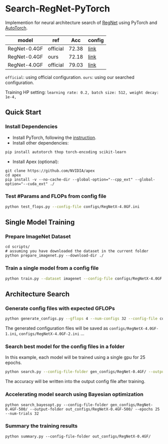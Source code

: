 # Search-RegNet-PyTorch

Implemention for neural architecture search of [RegNet](https://arxiv.org/abs/2003.13678) using PyTorch and [AutoTorch](http://autotorch.org/).

| model| ref | Acc | config |
|------|------|------|---|
| RegNet-0.4GF| official | 72.38 | [link](./configs/RegNetX-0.4GF.ini) |
| RegNet-0.4GF| ours | 72.18 | [link](./gen_configs/ResNet-0.4GF/ResNet-0.4GF-1.ini) |
| RegNet-4.0GF| official | 79.03 | [link](./configs/RegNetX-4.0GF.ini) |

`official`: using official configuration. `ours`: using our searched configuration.

Training HP setting:
``
learning rate: 0.2,
batch size: 512,
weight decay: 1e-4,
``


## Quick Start

### Install Dependencies

- Install PyTorch, following the [instruction](https://pytorch.org/get-started/locally/).
- Install other dependencies:

```bash
pip install autotorch thop torch-encoding scikit-learn
```

- Install Apex (optional):

```
git clone https://github.com/NVIDIA/apex
cd apex
pip install -v --no-cache-dir --global-option="--cpp_ext" --global-option="--cuda_ext" ./
```

### Test #Params and FLOPs from config file
```bash
python test_flops.py --config-file configs/RegNetX-4.0GF.ini
```

## Single Model Training

### Prepare ImageNet Dataset
```
cd scripts/
# assuming you have downloaded the dataset in the current folder
python prepare_imagenet.py --download-dir ./
```

### Train a single model from a config file
```bash
python train.py --dataset imagenet --config-file configs/RegNetX-4.0GF.ini --lr-scheduler cos --epochs 120 --checkname default --lr 0.025 --batch-size 64 --amp
```

## Architecture Search

### Generate config files with expected GFLOPs
```bash
python generate_configs.py --gflops 4 --num-configs 32 --config-file configs/RegNetX-4.0GF
```

The generated configuration files will be saved as `configs/RegNetX-4.0GF-1.ini`,
`configs/RegNetX-4.0GF-2.ini` ...

### Search best model for the config files in a folder
In this example, each model will be trained using a single gpu for 25 epochs. 

```bash
python search.py --config-file-folder gen_configs/RegNet-0.4GF/ --output-folder out_configs/ --epochs 25
```
The accuracy will be written into the output config file after training.

### Accelerating model search using Bayesian optimization

```
python search_bayesopt.py --config-file-folder gen_configs/RegNet-0.4GF-500/ --output-folder out_configs/RegNetX-0.4GF-500/ --epochs 25 --num-trials 32
```

### Summary the training results
```
python summary.py --config-file-folder out_configs/RegNetX-0.4GF/
```